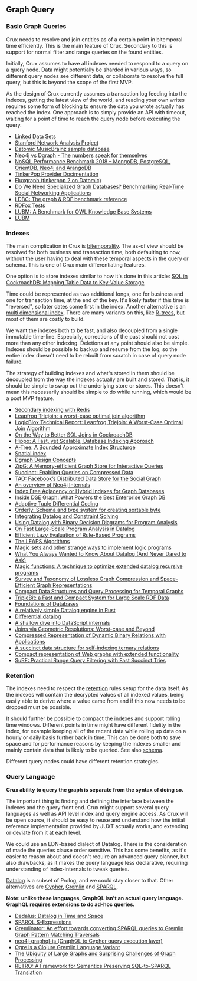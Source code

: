## Graph Query

### Basic Graph Queries

Crux needs to resolve and join entities as of a certain point in
bitemporal time efficiently. This is the main feature of
Crux. Secondary to this is support for normal filter and range queries
on the found entities.

Initially, Crux assumes to have all indexes needed to respond to a
query on a query node. Data might potentially be sharded in various
ways, so different query nodes see different data, or collaborate to
resolve the full query, but this is beyond the scope of the first MVP.

As the design of Crux currently assumes a transaction log feeding into
the indexes, getting the latest view of the world, and reading your
own writes requires some form of blocking to ensure the data you wrote
actually has reached the index. One approach is to simply provide an
API with timeout, waiting for a point of time to reach the query node
before executing the query.

+ [Linked Data Sets](https://www.w3.org/wiki/DataSetRDFDumps)
+ [Stanford Network Analysis
  Project](https://snap.stanford.edu/index.html)
+ [Datomic MusicBrainz sample
  database](https://github.com/Datomic/mbrainz-sample)
+ [Neo4j vs Dgraph - The numbers speak for
  themselves](https://blog.dgraph.io/post/benchmark-neo4j/)
+ [NoSQL Performance Benchmark 2018 – MongoDB, PostgreSQL, OrientDB,
  Neo4j and
  ArangoDB](https://www.arangodb.com/2018/02/nosql-performance-benchmark-2018-mongodb-postgresql-orientdb-neo4j-arangodb/)
+ [TinkerPop Provider
  Docimentation](http://tinkerpop.apache.org/docs/current/dev/provider/)
+ [Fluxgraph (tinkerpop 2 on Datomic)](https://github.com/datablend/fluxgraph)
+ [Do We Need Specialized Graph Databases? Benchmarking Real-Time
  Social Networking
  Applications](https://event.cwi.nl/grades/2017/12-Apaci.pdf)
+ [LDBC: The graph & RDF benchmark
  reference](http://www.ldbcouncil.org/)
+ [RDFox Tests](http://www.cs.ox.ac.uk/isg/tools/RDFox/2014/AAAI/)
+ [LUBM: A Benchmark for OWL Knowledge Base
  Systems](http://swat.cse.lehigh.edu/pubs/guo05a.pdf)
+ [LUBM](http://swat.cse.lehigh.edu/projects/lubm/)

### Indexes

The main complication in Crux is [bitemporality](bitemp.md). The as-of
view should be resolved for both business and transaction time, both
defaulting to now, without the user having to deal with these temporal
aspects in the query or schema. This is one of Crux main
differentiating features.

One option is to store indexes similar to how it's done in this
article: [SQL in CockroachDB: Mapping Table Data to Key-Value
Storage](https://www.cockroachlabs.com/blog/sql-in-cockroachdb-mapping-table-data-to-key-value-storage/)

Time could be represented as two additional longs, one for business
and one for transaction time, at the end of the key. It's likely
faster if this time is "reversed", so later dates come first in the
index. Another alternative is an [multi dimensional
index](https://redis.io/topics/indexes#multi-dimensional-indexes). There
are many variants on this, like
[R-trees](https://en.wikipedia.org/wiki/R-tree), but most of them are
costly to build.

We want the indexes both to be fast, and also decoupled from a single
immutable time-line. Especially, corrections of the past should not
cost more than any other indexing. Deletions at any point should also
be simple. Indexes should be possible to backup and resume from the
log, so the entire index doesn't need to be rebuilt from scratch in
case of query node failure.

The strategy of building indexes and what's stored in them should be
decoupled from the way the indexes actually are built and stored. That
is, it should be simple to swap out the underlying store or
stores. This doesn't mean this necessarily should be simple to do
while running, which would be a post MVP feature.

+ [Secondary indexing with Redis](https://redis.io/topics/indexes)
+ [Leapfrog Triejoin: a worst-case optimal join
  algorithm](https://arxiv.org/abs/1210.0481)
+ [LogicBlox Technical Report: Leapfrog Triejoin: A Worst-Case Optimal
  Join
  Algorithm](https://developer.logicblox.com/wp-content/uploads/2013/10/LB1201_LeapfrogTriejoin.pdf)
+ [On the Way to Better SQL Joins in
  CockroachDB](https://www.cockroachlabs.com/blog/better-sql-joins-in-cockroachdb/)
+ [Hippo: A Fast, yet Scalable, Database Indexing
  Approach](https://arxiv.org/abs/1604.03234)
+ [A-Tree: A Bounded Approximate Index
  Structurqe](https://arxiv.org/abs/1801.10207)
+ [Spatial index](https://en.wikipedia.org/wiki/Spatial_index)
+ [Dgraph Design Concepts](https://docs.dgraph.io/design-concepts/)
+ [ZipG: A Memory-efficient Graph Store for Interactive
  Queries](https://people.eecs.berkeley.edu/~anuragk/papers/zipg.pdf)
+ [Succinct: Enabling Queries on Compressed
  Data](https://people.eecs.berkeley.edu/~anuragk/succinct-techreport.pdf)
+ [TAO: Facebook’s Distributed Data Store for the Social
  Graph](https://www.usenix.org/system/files/conference/atc13/atc13-bronson.pdf)
+ [An overview of Neo4j
  Internals](https://www.slideshare.net/thobe/an-overview-of-neo4j-internals)
+ [Index Free Adjacency or Hybrid Indexes for Graph
  Databases](https://www.arangodb.com/2016/04/index-free-adjacency-hybrid-indexes-graph-databases/)
+ [Inside DSE Graph: What Powers the Best Enterprise Graph
  DB](https://www.datastax.com/2016/08/inside-dse-graph-what-powers-the-best-enterprise-graph-database)
+ [Adaptive Tuple Differential
  Coding](https://www.researchgate.net/publication/221465140_Adaptive_Tuple_Differential_Coding)
+ [Orderly: Schema and type system for creating sortable
  byte](https://github.com/ndimiduk/orderly)
+ [Integrating Datalog and Constraint
  Solving](https://arxiv.org/abs/1307.4635)
+ [Using Datalog with Binary Decision Diagrams for Program
Analysis](https://people.csail.mit.edu/mcarbin/papers/aplas05.pdf)
+ [On Fast Large-Scale Program Analysis in
  Datalog](http://discovery.ucl.ac.uk/1474713/1/main.pdf)
+ [Efficient Lazy Evaluation of Rule-Based
Programs](https://pdfs.semanticscholar.org/004c/2bd66cc6e8aeb9f03c0ea88041d05981acb6.pdf)
+ [The LEAPS
  Algorithms](http://citeseerx.ist.psu.edu/viewdoc/download?doi=10.1.1.96.5371&rep=rep1&type=pdf)
+ [Magic sets and other strange ways to implement logic
  programs](https://web.archive.org/web/20120308104055/http://ssdi.di.fct.unl.pt/krr/docs/magicsets.pdf)
+ [What You Always Wanted to Know About Datalog (And Never Dared to
Ask)](https://pdfs.semanticscholar.org/9374/f0da312f3ba77fa840071d68935a28cba364.pdf)
+ [Magic functions: A technique to optimize extended datalog recursive
  programs](http://citeseerx.ist.psu.edu/viewdoc/download?doi=10.1.1.104.1950&rep=rep1&type=pdf)
+ [Survey and Taxonomy of Lossless Graph Compression and
  Space-Efficient Graph
  Representations](https://arxiv.org/abs/1806.01799)
+ [Compact Data Structures and Query Processing for Temporal
  Graphs](https://github.com/diegocaro/temporalgraphs/blob/master/docs/index.md)
+ [TripleBit: a Fast and Compact System for Large Scale RDF
  Data](http://www.vldb.org/pvldb/vol6/p517-yuan.pdf)
+ [Foundations of
  Databases](http://webdam.inria.fr/Alice/)
+ [A relatively simple Datalog engine in
  Rust](https://github.com/frankmcsherry/blog/blob/master/posts/2018-05-19.md)
+ [Differential
  datalog](https://github.com/frankmcsherry/blog/blob/master/posts/2016-06-21.md)
+ [A shallow dive into DataScript
  internals](http://tonsky.me/blog/datascript-internals/)
+ [Joins via Geometric Resolutions: Worst-case and
  Beyond](https://arxiv.org/abs/1404.0703)
+ [Compressed Representation of Dynamic Binary Relations with
  Applications](https://arxiv.org/abs/1707.02769)
+ [A succinct data structure for self-indexing ternary
  relations](https://arxiv.org/abs/1707.02759)
+ [Compact representation of Web graphs with extended
  functionality](http://repositorio.uchile.cl/bitstream/handle/2250/126520/Compact%20representation%20of%20Webgraphs%20with%20extended%20functionality.pdf?sequence=1q)
+ [SuRF: Practical Range Query Filtering with Fast Succinct
  Tries](https://www.cs.cmu.edu/~pavlo/papers/mod601-zhangA-hm.pdf)

### Retention

The indexes need to respect the [retention](retention.md) rules setup
for the data itself. As the indexes will contain the decrypted values
of all indexed values, being easily able to derive where a value came
from and if this now needs to be dropped must be possible.

It should further be possible to compact the indexes and support
rolling time windows. Different points in time might have different
fidelity in the index, for example keeping all of the recent data
while rolling up data on a hourly or daily basis further back in
time. This can be done both to save space and for performance reasons
by keeping the indexes smaller and mainly contain data that is likely
to be queried. See also [schema](schema.md).

Different query nodes could have different retention strategies.

### Query Language

**Crux ability to query the graph is separate from the syntax of doing
so.**

The important thing is finding and defining the interface between the
indexes and the query front end. Crux might support several query
languages as well as API level index and query engine access. As Crux
will be open source, it should be easy to reuse and understand how the
initial reference implementation provided by JUXT actually works, and
extending or deviate from it at each level.

We could use an EDN-based dialect of Datalog. There is the
consideration of made the queries clause order sensitive. This has
some benefits, as it's easier to reason about and doesn't require an
advanced query planner, but also drawbacks, as it makes the query
language less declarative, requiring understanding of index-internals
to tweak queries.

[Datalog](https://en.wikipedia.org/wiki/Datalog) is a subset of
Prolog, and we could stay closer to that. Other alternatives
are
[Cypher](https://en.wikipedia.org/wiki/Cypher_Query_Language),
[Gremlin](https://en.wikipedia.org/wiki/Gremlin_(programming_language))
and [SPARQL](https://en.wikipedia.org/wiki/SPARQL).

**Note: unlike these languages, GraphQL isn't an actual query
language. GraphQL requires extensions to do ad-hoc queries.**

+ [Dedalus: Datalog in Time and
  Space](https://www2.eecs.berkeley.edu/Pubs/TechRpts/2009/EECS-2009-173.html)
+ [SPARQL
  S-Expressions](https://jena.apache.org/documentation/notes/sse.html)
+ [Gremlinator: An effort towards converting SPARQL queries to Gremlin
  Graph Pattern Matching
  Traversals](https://github.com/LITMUS-Benchmark-Suite/sparql-to-gremlin)
+ [neo4j-graphql-js (GraphQL to Cypher query execution
  layer)](https://github.com/neo4j-graphql/neo4j-graphql-js)
+ [Ogre is a Clojure Gremlin Language
  Variant](https://github.com/clojurewerkz/ogre)
+ [The Ubiquity of Large Graphs and Surprising Challenges of Graph
Processing](http://www.vldb.org/pvldb/vol11/p420-sahu.pdf)
+ [RETRO: A Framework for Semantics Preserving SQL-to-SPARQL
  Translation](https://www.utdallas.edu/~bxt043000/Publications/Technical-Reports/UTDCS-22-11.pdf)
